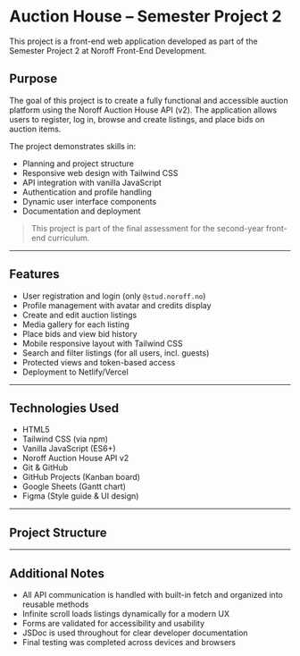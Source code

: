 # Auction House – Semester Project 2

This project is a front-end web application developed as part of the Semester Project 2 at Noroff Front-End Development.

## Purpose

The goal of this project is to create a fully functional and accessible auction platform using the Noroff Auction House API (v2). The application allows users to register, log in, browse and create listings, and place bids on auction items.

The project demonstrates skills in:

- Planning and project structure
- Responsive web design with Tailwind CSS
- API integration with vanilla JavaScript
- Authentication and profile handling
- Dynamic user interface components
- Documentation and deployment

> This project is part of the final assessment for the second-year front-end curriculum.

---

## Features

- User registration and login (only `@stud.noroff.no`)
- Profile management with avatar and credits display
- Create and edit auction listings
- Media gallery for each listing
- Place bids and view bid history
- Mobile responsive layout with Tailwind CSS
- Search and filter listings (for all users, incl. guests)
- Protected views and token-based access
- Deployment to Netlify/Vercel

---

## Technologies Used

- HTML5
- Tailwind CSS (via npm)
- Vanilla JavaScript (ES6+)
- Noroff Auction House API v2
- Git & GitHub
- GitHub Projects (Kanban board)
- Google Sheets (Gantt chart)
- Figma (Style guide & UI design)

---

## Project Structure

---
## Additional Notes

- All API communication is handled with built-in fetch and organized into reusable methods
- Infinite scroll loads listings dynamically for a modern UX
- Forms are validated for accessibility and usability
- JSDoc is used throughout for clear developer documentation
- Final testing was completed across devices and browsers
